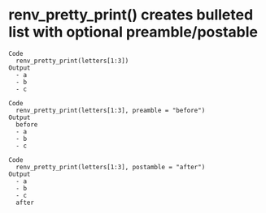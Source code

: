 # renv_pretty_print() creates bulleted list with optional preamble/postable

    Code
      renv_pretty_print(letters[1:3])
    Output
      - a
      - b
      - c
      
    Code
      renv_pretty_print(letters[1:3], preamble = "before")
    Output
      before
      - a
      - b
      - c
      
    Code
      renv_pretty_print(letters[1:3], postamble = "after")
    Output
      - a
      - b
      - c
      after
      

